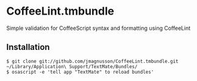 CoffeeLint.tmbundle
===================

Simple validation for CoffeeScript syntax and formatting using CoffeeLint

## Installation

    $ git clone git://github.com/jmagnusson/CoffeeLint.tmbundle.git ~/Library/Application\ Support/TextMate/Bundles/
    $ osascript -e 'tell app "TextMate" to reload bundles'


